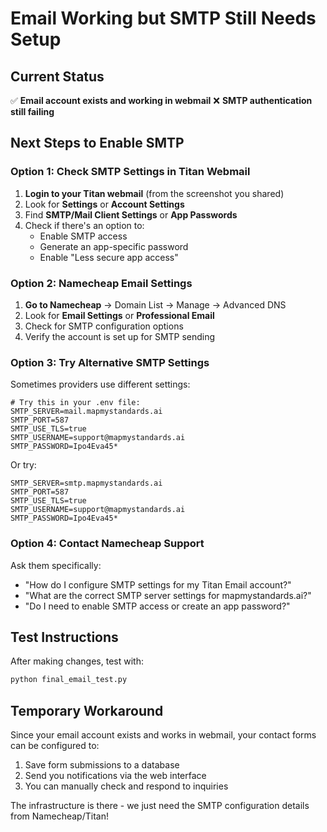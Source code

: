 # Email Working but SMTP Still Needs Setup

## Current Status
✅ **Email account exists and working in webmail**
❌ **SMTP authentication still failing**

## Next Steps to Enable SMTP

### Option 1: Check SMTP Settings in Titan Webmail
1. **Login to your Titan webmail** (from the screenshot you shared)
2. Look for **Settings** or **Account Settings**
3. Find **SMTP/Mail Client Settings** or **App Passwords**
4. Check if there's an option to:
   - Enable SMTP access
   - Generate an app-specific password
   - Enable "Less secure app access"

### Option 2: Namecheap Email Settings
1. **Go to Namecheap** → Domain List → Manage → Advanced DNS
2. Look for **Email Settings** or **Professional Email**
3. Check for SMTP configuration options
4. Verify the account is set up for SMTP sending

### Option 3: Try Alternative SMTP Settings
Sometimes providers use different settings:

```env
# Try this in your .env file:
SMTP_SERVER=mail.mapmystandards.ai
SMTP_PORT=587
SMTP_USE_TLS=true
SMTP_USERNAME=support@mapmystandards.ai
SMTP_PASSWORD=Ipo4Eva45*
```

Or try:
```env
SMTP_SERVER=smtp.mapmystandards.ai
SMTP_PORT=587
SMTP_USE_TLS=true
SMTP_USERNAME=support@mapmystandards.ai
SMTP_PASSWORD=Ipo4Eva45*
```

### Option 4: Contact Namecheap Support
Ask them specifically:
- "How do I configure SMTP settings for my Titan Email account?"
- "What are the correct SMTP server settings for mapmystandards.ai?"
- "Do I need to enable SMTP access or create an app password?"

## Test Instructions
After making changes, test with:
```bash
python final_email_test.py
```

## Temporary Workaround
Since your email account exists and works in webmail, your contact forms can be configured to:
1. Save form submissions to a database
2. Send you notifications via the web interface
3. You can manually check and respond to inquiries

The infrastructure is there - we just need the SMTP configuration details from Namecheap/Titan!
